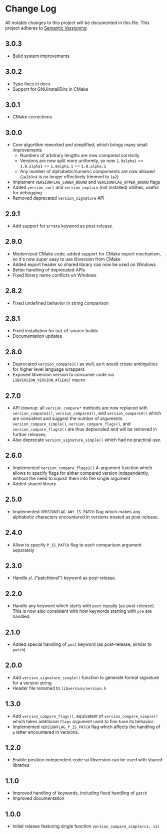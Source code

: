 # Change Log

All notable changes to this project will be documented in this file.
This project adheres to [Semantic Versioning](http://semver.org/).

## 3.0.3
* Build system improvements

## 3.0.2
* Typo fixes in docs
* Support for GNUInstallDirs in CMake

## 3.0.1
* CMake corrections

## 3.0.0
* Core algorithm reworked and simplified, which brings many small improvements
  * Numbers of arbitrary lengths are now compared correctly
  * Versions are now split more uniformly, so now `1.0alpha1` == `1.0.alpha1` == `1.0alpha.1` == `1.0.alpha.1`
  * Any number of alphabetic/numeric compoments are now allowed (`1a2b3c4` is no longer effectively trimmed to `1a2`)
* Implement `VERSIONFLAG_LOWER_BOUND` and `VERSIONFLAG_UPPER_BOUND` flags
* Added `version_sort` and `version_explain` (not installed) utilities,
  useful for debugging
* Removed deprecated `version_signature` API

## 2.9.1
* Add support for `errata` keyword as post-release.

## 2.9.0
* Modernized CMake code, added support for CMake export mechanism, so
  it's now super easy to use libversion from CMake
* Added export header so shared library can now be used on Windows
* Better handling of deprecated APIs
* Fixed library name conflicts on Windows

## 2.8.2
* Fixed undefined behavior in string comparison

## 2.8.1
* Fixed installation for out-of-source builds
* Documentation updates

## 2.8.0
* Deprecated `version_compare3()` as well, as it would create ambiguities
  for higher level language wrappers
* Exposed libversion version to consumer code via `LIBVERSION_VERSION_ATLEAST`
  macro

## 2.7.0
* API cleanup: all `version_compare*` methods are now replaced with
  `version_compare2()`, `version_compare3()`, and `version_compare4()`
  which are consistent and suggest the number of arguments.
  `version_compare_simple()`, `version_compare_flags()`, and
  `version_compare_flags2()` are thus deprecated and will be removed in
  further releases.
* Also deprecate `version_signature_simple()` which had no practical use.

## 2.6.0
* Implemented `version_compare_flags2()` 4-argument function which allows
  to specify flags for either compared version independently, without
  the need to squish them into the single argument
* Added shared library

## 2.5.0
* Implemented `VERSIONFLAG_ANY_IS_PATCH` flag which makes any alphabetic
  characters encountered in versions treated as post-release.

## 2.4.0
* Allow to specify `P_IS_PATCH` flag to each comparison argument separately

## 2.3.0
* Handle `pl` ("patchlevel") keyword as post-release.

## 2.2.0
* Handle any keyword which starts with `post` equally (as post-release). This
  is now also consistent with how keywords starting with `pre` are handled.

## 2.1.0
* Added special handling of `post` keyword (as post-release, similar to `patch`)

## 2.0.0
* Add `version_signature_single()` function to generate format signature
  for a version string
* Header file renamed to `libversion/version.h`

## 1.3.0
* Add `version_compare_flags()`, equivalent of `version_compare_simple()`
  which takes additional `flags` argument used to fine tune its
  behavior.
* Implemented `VERSIONFLAG_P_IS_PATCH` flag which affects the handling
  of `p` letter encountered in versions.

## 1.2.0
* Enable position independent code so libversion can be used with shared libraries

## 1.1.0
* Improved handling of keywords, including fixed handling of `patch`
* Improved documentation

## 1.0.0
* Initial release featuring single function `version_compare_simple(v1, v2)`
